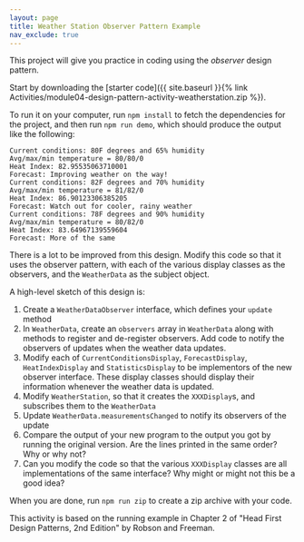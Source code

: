 ```yaml
---
layout: page
title: Weather Station Observer Pattern Example
nav_exclude: true
---
```


This project will give you practice in coding using the *observer* design pattern. 

Start by downloading the 
[starter code]({{ site.baseurl }}{% link Activities/module04-design-pattern-activity-weatherstation.zip %}).

To run it on your computer, run `npm install` to fetch the dependencies for the project, and then run `npm run demo`, which should produce the output like the following:
```
Current conditions: 80F degrees and 65% humidity
Avg/max/min temperature = 80/80/0
Heat Index: 82.95535063710001
Forecast: Improving weather on the way!
Current conditions: 82F degrees and 70% humidity
Avg/max/min temperature = 81/82/0
Heat Index: 86.90123306385205
Forecast: Watch out for cooler, rainy weather
Current conditions: 78F degrees and 90% humidity
Avg/max/min temperature = 80/82/0
Heat Index: 83.64967139559604
Forecast: More of the same
```

There is a lot to be improved from this design. Modify this code so that it uses the observer pattern, with each of the various display classes as
the observers, and the `WeatherData` as the subject object.

A high-level sketch of this design is:
1. Create a `WeatherDataObserver` interface, which defines your `update` method
2. In `WeatherData`, create an `observers` array in `WeatherData` along with methods to register and de-register observers. Add code to notify the observers of updates when the weather data updates.
3. Modify each of `CurrentConditionsDisplay`, `ForecastDisplay`, `HeatIndexDisplay` and `StatisticsDisplay` to be implementors of the new observer interface. These display classes should display their information whenever the weather data is updated.
4. Modify `WeatherStation`, so that it creates the `XXXDisplay`s, and subscribes them to the `WeatherData`
5. Update `WeatherData.measurementsChanged` to notify its observers of the update
6. Compare the output of your new program to the output you got by running the original version.  Are the lines printed in the same order?  Why or why not?
7. Can you modify the code so that the various `XXXDisplay` classes are all implementations of the same interface?  Why might or might not this be a good idea?

When you are done, run `npm run zip`  to create a zip archive with your code. 

This activity is based on the running example in Chapter 2 of "Head First Design Patterns, 2nd Edition" by Robson and Freeman.
